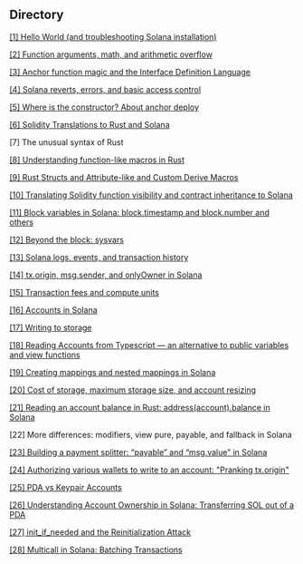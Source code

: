 ## Directory

[[1] Hello World (and troubleshooting Solana installation)](./hello_world/)

[[2] Function arguments, math, and arithmetic overflow](./arithmetic)

[[3] Anchor function magic and the Interface Definition Language](./anchor-function-tutorial)

[[4] Solana reverts, errors, and basic access control](./learn_anchor_error)

[[5] Where is the constructor? About anchor deploy](./deploy_tutorial)

[[6] Solidity Translations to Rust and Solana](./tryrust)

[7] The unusual syntax of Rust

[[8] Understanding function-like macros in Rust](./macro_example)

[[9] Rust Structs and Attribute-like and Custom Derive Macros](./macro_example)

[[10] Translating Solidity function visibility and contract inheritance to Solana](./func_visibility)

[[11] Block variables in Solana: block.timestamp and block.number and others](./sysvar)

[[12] Beyond the block: sysvars](./sysvars)

[[13] Solana logs, events, and transaction history](./emit)

[[14] tx.origin, msg.sender, and onlyOwner in Solana](./sender)

[[15] Transaction fees and compute units](./compute_unit)

[[16] Accounts in Solana](./basic_storage/)

[[17] Writing to storage](./basic_storage/)

[[18] Reading Accounts from Typescript — an alternative to public variables and view functions](./basic_storage/)

[[19] Creating mappings and nested mappings in Solana](./example_map/)

[[20] Cost of storage, maximum storage size, and account resizing](./rent/)

[[21] Reading an account balance in Rust: address(account).balance in Solana](./balance/)

[22] More differences: modifiers, view pure, payable, and fallback in Solana

[[23] Building a payment splitter: “payable” and “msg.value” in Solana](./sol_splitter/)

[[24] Authorizing various wallets to write to an account: "Pranking tx.origin"](./24/)

[[25] PDA vs Keypair Accounts](./keypair_vs_pda/)

[[26] Understanding Account Ownership in Solana: Transferring SOL out of a PDA](./26/)

[[27] init_if_needed and the Reinitialization Attack](./27/)

[[28] Multicall in Solana: Batching Transactions](./batch/)


